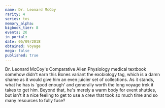 ```yaml
---
name: Dr. Leonard McCoy
rarity: 4
series: tos
memory_alpha:
bigbook_tier: 8
events: 20
in_portal:
date: 05/09/2018
obtained: Voyage
mega: false
published: true
---
```


Dr. Leonard McCoy's Comparative Alien Physiology medical textbook somehow didn't earn this Bones variant the exobiology tag, which is a damn shame as it would give him an even juicier set of collections. As it stands, what he has is 'good enough' and generally worth the long voyage trek it takes to get him. Beyond that, he's merely a warm body for event shuttles, but isn't it a nice feeling to get to use a crew that took so much time and so many resources to fully fuse?
